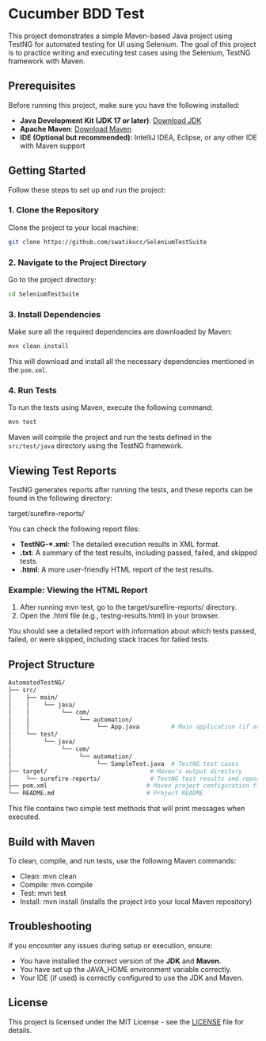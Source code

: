 # Cucumber BDD Test

This project demonstrates a simple Maven-based Java project using TestNG for automated testing for UI using Selenium. The goal of this project is to practice writing and executing test cases using the Selenium, TestNG framework with Maven.

## Prerequisites

Before running this project, make sure you have the following installed:

- **Java Development Kit (JDK 17 or later)**: [Download JDK](https://adoptopenjdk.net/)
- **Apache Maven**: [Download Maven](https://maven.apache.org/)
- **IDE (Optional but recommended)**: IntelliJ IDEA, Eclipse, or any other IDE with Maven support

## Getting Started

Follow these steps to set up and run the project:

### 1. Clone the Repository

Clone the project to your local machine:

```bash
git clone https://github.com/swatikucc/SeleniumTestSuite
```

### 2. Navigate to the Project Directory

Go to the project directory:

```bash
cd SeleniumTestSuite
```

### 3. Install Dependencies

Make sure all the required dependencies are downloaded by Maven:

```bash
mvn clean install
```

This will download and install all the necessary dependencies mentioned in the `pom.xml`.

### 4. Run Tests

To run the tests using Maven, execute the following command:

```bash
mvn test
```

Maven will compile the project and run the tests defined in the `src/test/java` directory using the TestNG framework.

## Viewing Test Reports

TestNG generates reports after running the tests, and these reports can be found in the following directory:

target/surefire-reports/

You can check the following report files:

- **TestNG-*.xml**: The detailed execution results in XML format.
- **.txt**: A summary of the test results, including passed, failed, and skipped tests.
- **.html**: A more user-friendly HTML report of the test results.

### Example: Viewing the HTML Report

1. After running mvn test, go to the target/surefire-reports/ directory.
2. Open the .html file (e.g., testng-results.html) in your browser.

You should see a detailed report with information about which tests passed, failed, or were skipped, including stack traces for failed tests.

## Project Structure
```bash
AutomatedTestNG/
├── src/
│    ├── main/
│    │    └── java/
│    │         └── com/
│    │              └── automation/
│    │                   └── App.java         # Main application (if any)
│    └── test/
│         └── java/
│              └── com/
│                   └── automation/
│                        └── SampleTest.java  # TestNG test cases
├── target/                             # Maven's output directory
│    └── surefire-reports/              # TestNG test results and reports
├── pom.xml                            # Maven project configuration file
└── README.md                          # Project README
```

This file contains two simple test methods that will print messages when executed.

## Build with Maven

To clean, compile, and run tests, use the following Maven commands:

- Clean: mvn clean
- Compile: mvn compile
- Test: mvn test
- Install: mvn install (installs the project into your local Maven repository)

## Troubleshooting

If you encounter any issues during setup or execution, ensure:

- You have installed the correct version of the **JDK** and **Maven**.
- You have set up the JAVA_HOME environment variable correctly.
- Your IDE (if used) is correctly configured to use the JDK and Maven.

## License

This project is licensed under the MIT License - see the [LICENSE](LICENSE) file for details.
